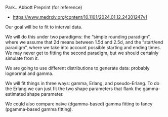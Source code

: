 Park…Abbott Preprint (for reference)
* https://www.medrxiv.org/content/10.1101/2024.01.12.24301247v1

Our goal will be to fit to interval data.

We will do this under two paradigms: the “simple rounding paradigm”, where we assume that 2d means between 1.5d and 2.5d, and the “start/end paradigm”, where we take into account possible starting and ending times. We may never get to fitting the second paradigm, but we should certainly simulate from it.

We are going to use different distributions to generate data: probably lognormal and gamma.

We will fit things in three ways: gamma, Erlang, and pseudo-Erlang. To do the Erlang we can just fit the two shape parameters that flank the gamma-estimated shape parameter.

We could also compare naive (dgamma-based) gamma fitting to fancy (pgamma-based gamma fitting).
